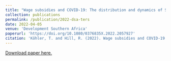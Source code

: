 ```yaml
---
title: "Wage subsidies and COVID-19: The distribution and dynamics of South Africa's TERS policy"
collection: publications
permalink: /publication/2022-dsa-ters
date: 2022-04-05
venue: 'Development Southern Africa'
paperurl: 'https://doi.org/10.1080/0376835X.2022.2057927'
citation: 'Köhler, T. and Hill, R. (2022). Wage subsidies and COVID-19: The distribution and dynamics of South Africa's TERS policy. Development Southern Africa, 39(5): 689-721.'
---
```

[Download paper here.](https://doi.org/10.1080/0376835X.2022.2057927)


 
